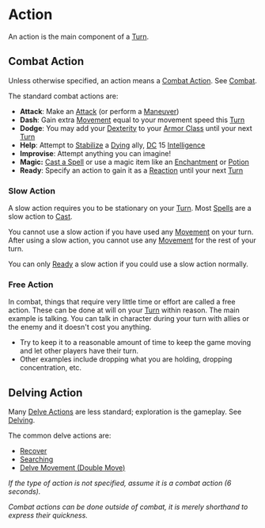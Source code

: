 # Action

An action is the main component of a [Turn](Turn.md).

## Combat Action

Unless otherwise specified, an action means a [Combat Action](#Combat%20Action). See [Combat](../Combat/Combat.md).

The standard combat actions are:

- **Attack**: Make an [Attack](../Combat/Attack.md) (or perform a [Maneuver](../Combat/Maneuver.md))
- **Dash**: Gain extra [Movement](../Combat/Movement.md) equal to your movement speed this [Turn](Turn.md)
- **Dodge**: You may add your [Dexterity](../../Player%20Characters/Abilities/Dexterity.md) to your [Armor Class](../../Player%20Characters/Derived%20Statistics/Armor%20Class.md) until your next [Turn](Turn.md)
- **Help**: Attempt to [Stabilize](../Conditions/Stabilized.md) a [Dying](../Conditions/Dying.md) ally, [DC](DC.md) 15 [Intelligence](../../Player%20Characters/Abilities/Intelligence.md)
- **Improvise**: Attempt anything you can imagine!
- **Magic:** [Cast a Spell](../../Magic/Spellcasting/Spellcasting.md) or use a magic item like an [Enchantment](../../Magic/Crafting/Enchanting/Enchantment%20Rules.md) or [Potion](../../Magic/Crafting/Alchemy/Potion%20Rules.md)
- **Ready**: Specify an action to gain it as a [Reaction](../Combat/Reaction.md) until your next [Turn](Turn.md)

### Slow Action

A slow action requires you to be stationary on your [Turn](Turn.md). Most [Spells](../../Magic/Spellcasting/Spells.md) are a slow action to [Cast](../../Magic/Spellcasting/Spellcasting.md).

You cannot use a slow action if you have used any [Movement](../Combat/Movement.md) on your turn. After using a slow action, you cannot use any [Movement](../Combat/Movement.md) for the rest of your turn.

You can only [Ready](../Combat/Reaction.md#Ready) a slow action if you could use a slow action normally.

### Free Action

In combat, things that require very little time or effort are called a free action. These can be done at will on your [Turn](Turn.md) within reason. The main example is talking. You can talk in character during your turn with allies or the enemy and it doesn't cost you anything.

- Try to keep it to a reasonable amount of time to keep the game moving and let other players have their turn.
- Other examples include dropping what you are holding, dropping concentration, etc.

## Delving Action

Many [Delve Actions](../Exploration/Delving.md#Primary%20Delve%20Actions) are less standard; exploration is the gameplay. See [Delving](../Exploration/Delving.md).

The common delve actions are:

- [Recover](../Exploration/Delving.md#Recover)
- [Searching](../Exploration/Delving.md#Searching)
- [Delve Movement (Double Move)](../Exploration/Delving.md#Delve%20Movement)

*If the type of action is not specified, assume it is a combat action (6 seconds).*

*Combat actions can be done outside of combat, it is merely shorthand to express their quickness.*
